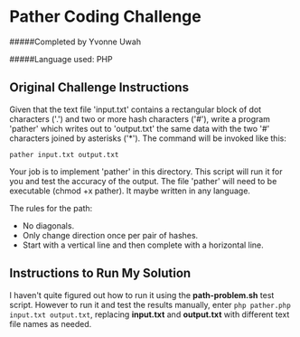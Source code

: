 # Pather Coding Challenge
#####Completed by Yvonne Uwah

#####Language used: PHP

## Original Challenge Instructions

Given that the text file 'input.txt' contains a rectangular block of dot
characters ('.') and two or more hash characters ('#'), write a program 'pather'
which writes out to 'output.txt' the same data with the two '#' characters
joined by asterisks ('*'). The command will be invoked like this:

`pather input.txt output.txt`

Your job is to implement 'pather' in this directory. This script will run it
for you and test the accuracy of the output. The file 'pather' will need to
be executable (chmod +x pather). It maybe written in any language.

The rules for the path:

* No diagonals.
* Only change direction once per pair of hashes. 
* Start with a vertical line and then complete with a horizontal line.

## Instructions to Run My Solution
I haven't quite figured out how to run it using the **path-problem.sh** test script. However to run it and test the results manually, enter `php pather.php input.txt output.txt`, replacing **input.txt** and **output.txt** with different text file names as needed.


